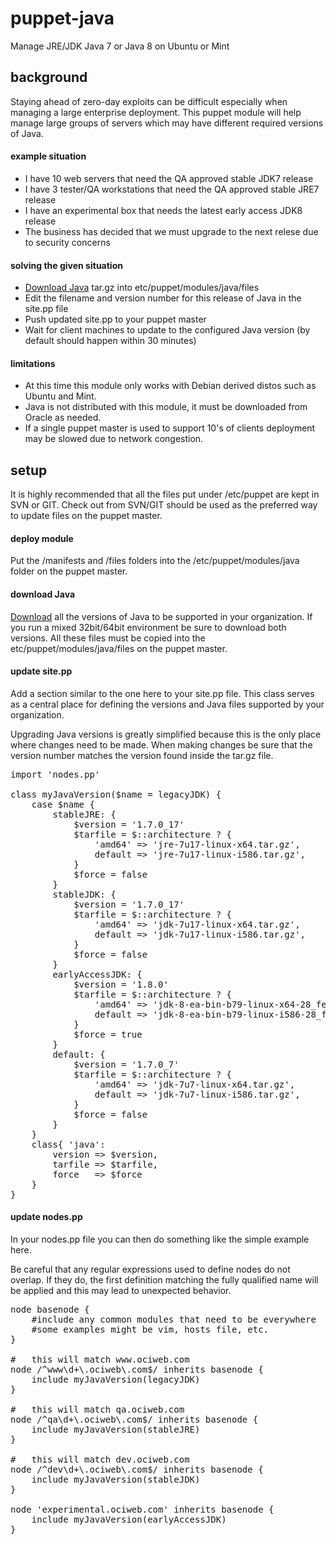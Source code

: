 puppet-java
===========

Manage JRE/JDK Java 7 or Java 8 on Ubuntu or Mint

background
---------

Staying ahead of zero-day exploits can be difficult especially when managing a large enterprise deployment.
This puppet module will help manage large groups of servers which may have different required versions of Java.

#### example situation
* I have 10 web servers that need the QA approved stable JDK7 release
* I have 3 tester/QA workstations that need the QA approved stable JRE7 release
* I have an experimental box that needs the latest early access JDK8 release
* The business has decided that we must upgrade to the next relese due to security concerns

#### solving the given situation
* [Download Java](http://www.oracle.com/technetwork/java/javase/downloads/index.html) tar.gz into etc/puppet/modules/java/files 
* Edit the filename and version number for this release of Java in the site.pp file
* Push updated site.pp to your puppet master
* Wait for client machines to update to the configured Java version (by default should happen within 30 minutes)

#### limitations
* At this time this module only works with Debian derived distos such as Ubuntu and Mint.
* Java is not distributed with this module, it must be downloaded from Oracle as needed.
* If a single puppet master is used to support 10's of clients deployment may be slowed due to network congestion.

setup
-----

It is highly recommended that all the files put under /etc/puppet are kept in SVN or GIT.
Check out from SVN/GIT should be used as the preferred way to update files on the puppet master.

#### deploy module
Put the /manifests and /files folders into the /etc/puppet/modules/java folder on the puppet master.

#### download Java
[Download](http://www.oracle.com/technetwork/java/javase/downloads/index.html) all the versions of Java to be supported in your organization.
If you run a mixed 32bit/64bit environment be sure to download both versions. 
All these files must be copied into the etc/puppet/modules/java/files on the puppet master.

#### update site.pp
Add a section similar to the one here to your site.pp file.
This class serves as a central place for defining the versions and Java files supported by your organization.

Upgrading Java versions is greatly simplified because this is the only place where changes need to be made.
When making changes be sure that the version number matches the version found inside the tar.gz file.

<pre>
import 'nodes.pp'

class myJavaVersion($name = legacyJDK) {
    case $name {
        stableJRE: {
            $version = '1.7.0_17'
            $tarfile = $::architecture ? {
                'amd64' => 'jre-7u17-linux-x64.tar.gz',
                default => 'jre-7u17-linux-i586.tar.gz',
            }
            $force = false
        }
        stableJDK: {
            $version = '1.7.0_17'
            $tarfile = $::architecture ? {
                'amd64' => 'jdk-7u17-linux-x64.tar.gz',
                default => 'jdk-7u17-linux-i586.tar.gz',
            }
            $force = false
        }
        earlyAccessJDK: {
            $version = '1.8.0'
            $tarfile = $::architecture ? {
                'amd64' => 'jdk-8-ea-bin-b79-linux-x64-28_feb_2013.tar.gz',
                default => 'jdk-8-ea-bin-b79-linux-i586-28_feb_2013.tar.gz',
            }
            $force = true
        }
        default: {
            $version = '1.7.0_7'
            $tarfile = $::architecture ? {
                'amd64' => 'jdk-7u7-linux-x64.tar.gz',
                default => 'jdk-7u7-linux-i586.tar.gz',
            }
            $force = false
        }
    }
    class{ 'java':
        version => $version,
        tarfile => $tarfile,
        force   => $force
    }
}
</pre>

#### update nodes.pp
In your nodes.pp file you can then do something like the simple example here.

Be careful that any regular expressions used to define nodes do not overlap. 
If they do, the first definition matching the fully qualified name will be applied and this may lead to unexpected behavior.

<pre>
node basenode {
    #include any common modules that need to be everywhere
    #some examples might be vim, hosts file, etc.
}

#   this will match www<number>.ociweb.com
node /^www\d+\.ociweb\.com$/ inherits basenode {
    include myJavaVersion(legacyJDK)
}

#   this will match qa<number>.ociweb.com
node /^qa\d+\.ociweb\.com$/ inherits basenode {
    include myJavaVersion(stableJRE)
}

#   this will match dev<number>.ociweb.com
node /^dev\d+\.ociweb\.com$/ inherits basenode {
    include myJavaVersion(stableJDK)
}

node 'experimental.ociweb.com' inherits basenode {
    include myJavaVersion(earlyAccessJDK)
}
</pre>

